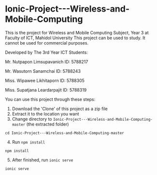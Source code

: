 # Ionic-Project---Wireless-and-Mobile-Computing

This is the project for Wireless and Mobile Computing Subject, Year 3
at Faculty of ICT, Mahidol University
This project can be used to study. 
It cannot be used for commercial purposes.

Developed by The 3rd Year ICT Students:

Mr. Nutpapon Limsupavanich ID: 5788217 

Mr. Wasutorn Sanamchai ID: 5788243 

Miss. Wipawee Likhitaporn ID: 5788305

Miss. Supatjana Leardarpajit ID: 5788319

You can use this project through these steps:

1) Download the 'Clone' of this project as a zip file
2) Extract it to the location you want
3) Change directory to `Ionic-Project---Wireless-and-Mobile-Computing-master` (the extracted folder)
```
cd Ionic-Project---Wireless-and-Mobile-Computing-master
```

4) Run `npm install`
```
npm install
```

5) After finished, run `ionic serve`
```
ionic serve
```

